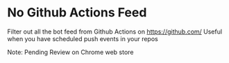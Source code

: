 # No Github Actions Feed

Filter out all the bot feed from Github Actions on https://github.com/
Useful when you have scheduled push events in your repos

Note: Pending Review on Chrome web store

